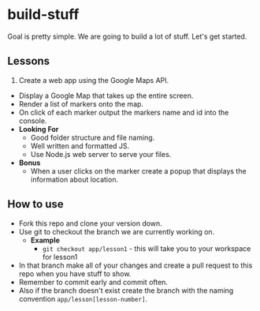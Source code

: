 # build-stuff

Goal is pretty simple. We are going to build a lot of stuff. Let's get started.

## Lessons

1. Create a web app using the Google Maps API.
  - Display a Google Map that takes up the entire screen.
  - Render a list of markers onto the map.
  - On click of each marker output the markers name and id into the console.
  - **Looking For**
    - Good folder structure and file naming.
    - Well written and formatted JS.
    - Use Node.js web server to serve your files.
  - **Bonus**
    - When a user clicks on the marker create a popup that displays the information about location.


## How to use
- Fork this repo and clone your version down.
- Use git to checkout the branch we are currently working on.
  - **Example**
    - `git checkout app/lesson1` - this will take you to your workspace for lesson1
- In that branch make all of your changes and create a pull request to this repo when you have stuff to show.
- Remember to commit early and commit often.
- Also if the branch doesn't exist create the branch with the naming convention `app/lesson[lesson-number]`.
